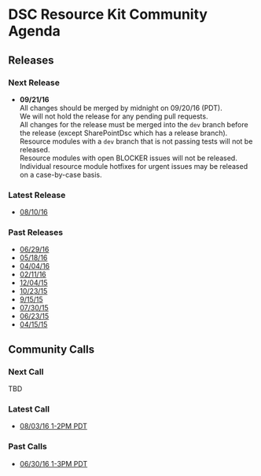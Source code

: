 # DSC Resource Kit Community Agenda

## Releases
### Next Release
- **09/21/16**  
All changes should be merged by midnight on 09/20/16 (PDT).  
We will not hold the release for any pending pull requests.  
All changes for the release must be merged into the ```dev``` branch before the release (except SharePointDsc which has a release branch).  
Resource modules with a ```dev``` branch that is not passing tests will not be released.  
Resource modules with open BLOCKER issues will not be released.  
Individual resource module hotfixes for urgent issues may be released on a case-by-case basis.  

### Latest Release
- [08/10/16](https://blogs.msdn.microsoft.com/powershell/2016/08/10/dsc-resource-kit-august-release/)

### Past Releases
- [06/29/16](https://blogs.msdn.microsoft.com/powershell/2016/06/29/dsc-resource-kit-june-release/)
- [05/18/16](https://blogs.msdn.microsoft.com/powershell/2016/05/18/dsc-resource-kit-anniversary-release/)
- [04/04/16](https://blogs.msdn.microsoft.com/powershell/2016/04/04/dsc-resource-kit-update/)
- [02/11/16](https://blogs.msdn.microsoft.com/powershell/2016/02/11/dsc-resource-kit-gets-even-bigger/)
- [12/04/15](https://blogs.msdn.microsoft.com/powershell/2015/12/04/recent-updates-to-dsc-resource-kit/)
- [10/23/15](https://blogs.msdn.microsoft.com/powershell/2015/10/23/dsc-resource-kit-updates-are-here/)
- [9/15/15](https://blogs.msdn.microsoft.com/powershell/2015/09/15/updated-dsc-resource-kit-available-in-the-powershell-gallery/)
- [07/30/15](https://blogs.msdn.microsoft.com/powershell/2015/07/30/whats-new-in-dsc-resource-kit/)
- [06/23/15](https://blogs.msdn.microsoft.com/powershell/2015/06/23/dsc-resource-kit-flourishes-as-open-source/)
- [04/15/15](https://blogs.msdn.microsoft.com/powershell/2015/04/27/dsc-resource-kit-moved-to-github/)

## Community Calls
### Next Call
TBD

### Latest Call
- [08/03/16 1-2PM PDT](https://github.com/PowerShell/DscResources/blob/master/CommunityCalls/08-03-16)

### Past Calls
- [06/30/16 1-3PM PDT](https://github.com/PowerShell/DscResources/tree/master/CommunityCalls/06-30-16)


